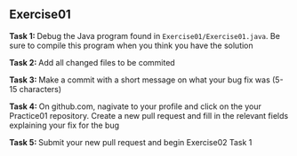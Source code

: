 ## Exercise01 

<b>Task 1: </b> Debug the Java program found in ```Exercise01/Exercise01.java```. Be sure to compile this program when you think you have the solution

<b>Task 2: </b> Add all changed files to be commited

<b>Task 3: </b> Make a commit with a short message on what your bug fix was (5-15 characters)

<b>Task 4: </b> On github.com, nagivate to your profile and click on the your Practice01 repository. Create a new pull request and fill in the relevant fields explaining your fix for the bug

<b>Task 5: </b> Submit your new pull request and begin Exercise02 Task 1
